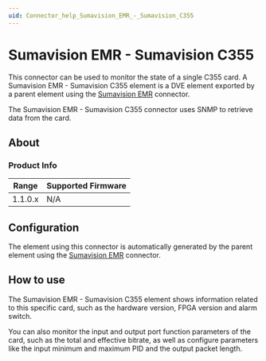```yaml
---
uid: Connector_help_Sumavision_EMR_-_Sumavision_C355
---
```


# Sumavision EMR - Sumavision C355

This connector can be used to monitor the state of a single C355 card. A Sumavision EMR - Sumavision C355 element is a DVE element exported by a parent element using the [Sumavision EMR](xref:Connector_help_Sumavision_EMR) connector.

The Sumavision EMR - Sumavision C355 connector uses SNMP to retrieve data from the card.

## About

### Product Info

| Range     | Supported Firmware     |
|-----------|------------------------|
| 1.1.0.x   | N/A                    |

## Configuration

The element using this connector is automatically generated by the parent element using the [Sumavision EMR](xref:Connector_help_Sumavision_EMR) connector.

## How to use

The Sumavision EMR - Sumavision C355 element shows information related to this specific card, such as the hardware version, FPGA version and alarm switch.

You can also monitor the input and output port function parameters of the card, such as the total and effective bitrate, as well as configure parameters like the input minimum and maximum PID and the output packet length.
